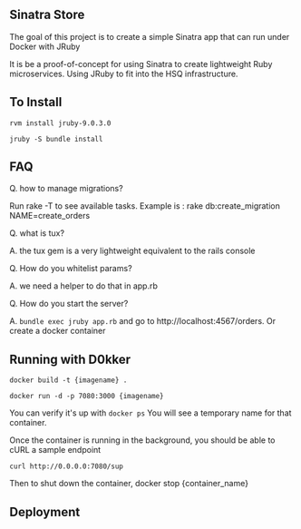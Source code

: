 ## Sinatra Store ##
The goal of this project is to create a simple Sinatra app that can run under Docker with JRuby

It is be a proof-of-concept for using Sinatra to create lightweight Ruby microservices. Using JRuby to fit into the HSQ infrastructure.

## To Install ##

`rvm install jruby-9.0.3.0`

`jruby -S bundle install`

## FAQ ##
Q. how to manage migrations?

Run rake -T to see available tasks. Example is : rake db:create_migration NAME=create_orders

Q. what is tux?

A. the tux gem is a very lightweight equivalent to the rails console

Q. How do you whitelist params?

A. we need a helper to do that in app.rb

Q. How do you start the server?

A. `bundle exec jruby app.rb` and go to http://localhost:4567/orders. Or create a docker container
## Running with D0kker ##

`docker build -t {imagename} .`

`docker run -d -p 7080:3000 {imagename}`

You can verify it's up with `docker ps` You will see a temporary name for that container.

Once the container is running in the background, you should be able to cURL a sample endpoint

`curl http://0.0.0.0:7080/sup`


Then to shut down the container, docker stop {container_name}
## Deployment ##
